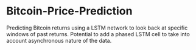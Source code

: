 # Bitcoin-Price-Prediction
Predicting Bitcoin returns using a LSTM network to look back at specific windows of past returns. Potential to add a phased LSTM cell to take into account asynchronous nature of the data. 
